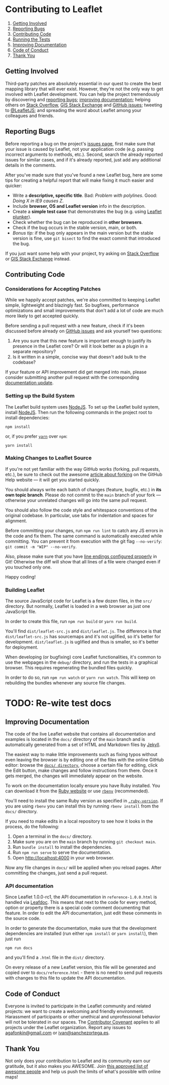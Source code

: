 Contributing to Leaflet
=======================

 1. [Getting Involved](#getting-involved)
 2. [Reporting Bugs](#reporting-bugs)
 3. [Contributing Code](#contributing-code)
 4. [Running the Tests](#running-the-tests)
 6. [Improving Documentation](#improving-documentation)
 7. [Code of Conduct](#code-of-conduct)
 8. [Thank You](#thank-you)

## Getting Involved

Third-party patches are absolutely essential in our quest to create the best mapping library that will ever exist.
However, they're not the only way to get involved with Leaflet development.
You can help the project tremendously by discovering and [reporting bugs](#reporting-bugs);
[improving documentation](#improving-documentation);
helping others on [Stack Overflow](https://stackoverflow.com/questions/tagged/leaflet),
[GIS Stack Exchange](https://gis.stackexchange.com/questions/tagged/leaflet)
and [GitHub issues](https://github.com/Leaflet/Leaflet/issues);
tweeting to [@LeafletJS](http://twitter.com/LeafletJS);
and spreading the word about Leaflet among your colleagues and friends.

## Reporting Bugs

Before reporting a bug on the project's [issues page](https://github.com/Leaflet/Leaflet/issues),
first make sure that your issue is caused by Leaflet, not your application code
(e.g. passing incorrect arguments to methods, etc.).
Second, search the already reported issues for similar cases,
and if it's already reported, just add any additional details in the comments.

After you've made sure that you've found a new Leaflet bug,
here are some tips for creating a helpful report that will make fixing it much easier and quicker:

 * Write a **descriptive, specific title**. Bad: *Problem with polylines*. Good: *Doing X in IE9 causes Z*.
 * Include **browser, OS and Leaflet version** info in the description.
 * Create a **simple test case** that demonstrates the bug (e.g. using [Leaflet plunker](http://leafletjs.com/edit.html)).
 * Check whether the bug can be reproduced in **other browsers**.
 * Check if the bug occurs in the stable version, main, or both.
 * *Bonus tip:* if the bug only appears in the main version but the stable version is fine,
   use `git bisect` to find the exact commit that introduced the bug.

If you just want some help with your project,
try asking on [Stack Overflow](https://stackoverflow.com/questions/tagged/leaflet)
or [GIS Stack Exchange](https://gis.stackexchange.com/questions/tagged/leaflet) instead.

## Contributing Code

### Considerations for Accepting Patches

While we happily accept patches, we're also committed to keeping Leaflet simple, lightweight and blazingly fast.
So bugfixes, performance optimizations and small improvements that don't add a lot of code
are much more likely to get accepted quickly.

Before sending a pull request with a new feature, check if it's been discussed before already
on [GitHub issues](https://github.com/Leaflet/Leaflet/issues)
and ask yourself two questions:

 1. Are you sure that this new feature is important enough to justify its presence in the Leaflet core?
    Or will it look better as a plugin in a separate repository?
 2. Is it written in a simple, concise way that doesn't add bulk to the codebase?

If your feature or API improvement did get merged into main,
please consider submitting another pull request with the corresponding [documentation update](#improving-documentation).

### Setting up the Build System

The Leaflet build system uses [NodeJS](http://nodejs.org/).
To set up the Leaflet build system, install [NodeJS](https://nodejs.org/).
Then run the following commands in the project root to install dependencies:

```
npm install
```
or, if you prefer [`yarn`](https://yarnpkg.com/) over `npm`:
```
yarn install
```

### Making Changes to Leaflet Source

If you're not yet familiar with the way GitHub works (forking, pull requests, etc.),
be sure to check out the awesome [article about forking](https://help.github.com/articles/fork-a-repo)
on the GitHub Help website &mdash; it will get you started quickly.

You should always write each batch of changes (feature, bugfix, etc.) in **its own topic branch**.
Please do not commit to the `main` branch of your fork — otherwise your unrelated changes will go into the same pull request.

You should also follow the code style and whitespace conventions of the original codebase.
In particular, use tabs for indentation and spaces for alignment.

Before committing your changes, run `npm run lint` to catch any JS errors in the code and fix them. 
The same command is automatically executed while committing. 
You can prevent it from execution with the git flag `--no-verify`: `git commit -m "WIP" --no-verify`.  

Also, please make sure that you have [line endings configured properly](https://help.github.com/articles/dealing-with-line-endings) in Git! Otherwise the diff will show that all lines of a file were changed even if you touched only one.

Happy coding!

### Building Leaflet

The source JavaScript code for Leaflet is a few dozen files, in the `src/` directory.
But normally, Leaflet is loaded in a web browser as just one JavaScript file.

In order to create this file, run `npm run build` or `yarn run build`.

You'll find `dist/leaflet-src.js` and `dist/leaflet.js`. The difference is that
`dist/leaflet-src.js` has sourcemaps and it's not uglified, so it's better for
development. `dist/leaflet.js` is uglified and thus is smaller, so it's better
for deployment.

When developing (or bugfixing) core Leaflet functionalities, it's common to use
the webpages in the `debug/` directory, and run the tests
in a graphical browser. This requires regenerating the bundled files quickly.

In order to do so, run `npm run watch` or `yarn run watch`. This will keep
on rebuilding the bundles whenever any source file changes.

# TODO: Re-wite test docs

## Improving Documentation

The code of the live Leaflet website that contains all documentation and examples is located in the `docs/` directory of the `main` branch
and is automatically generated from a set of HTML and Markdown files by [Jekyll](http://jekyllrb.com/).

The easiest way to make little improvements such as fixing typos without even leaving the browser
is by editing one of the files with the online GitHub editor:
browse the [`docs/ directory`](https://github.com/Leaflet/Leaflet/tree/main/docs),
choose a certain file for editing, click the Edit button, make changes and follow instructions from there.
Once it gets merged, the changes will immediately appear on the website.

To work on the documentation locally ensure you have Ruby installed. You can download it from the [Ruby website](https://www.ruby-lang.org/en/downloads/) or use [`rbenv`](https://github.com/rbenv/rbenv) (recommended).

You'll need to install the same Ruby version as specified in [`.ruby-version`](./docs/.ruby-version). If you are using `rbenv` you can install this by running `rbenv install` from the `docs/` directory.

If you need to make edits in a local repository to see how it looks in the process, do the following:

1. Open a terminal in the `docs/` directory.
2. Make sure you are on the `main` branch by running `git checkout main`.
3. Run `bundle install` to install the dependencies.
4. Run `npm run serve` to serve the documentation.
5. Open [http://localhost:4000](http://localhost:4000) in your web browser.

Now any file changes in `docs/` will be applied when you reload pages.
After committing the changes, just send a pull request.

### API documentation

Since Leaflet 1.0.0-rc1, the API documentation in `reference-1.0.0.html` is handled
via [Leafdoc](https://github.com/Leaflet/Leafdoc). This means that next to the
code for every method, option or property there is a special code comment documenting
that feature. In order to edit the API documentation, just edit these comments in the
source code.

In order to generate the documentation, make sure that the development dependencies
are installed (run either `npm install` or `yarn install`), then just run

```
npm run docs
```

and you'll find a `.html` file in the `dist/` directory.

On every release of a new Leaflet version, this file will be generated and copied
over to `docs/reference.html` - there is no need to send pull requests with changes to this file to update the API documentation.

## Code of Conduct

Everyone is invited to participate in the Leaflet community and related projects:
we want to create a welcoming and friendly environment.
Harassment of participants or other unethical and unprofessional behavior will not be tolerated in our spaces.
The [Contributor Covenant](CODE_OF_CONDUCT.md)
applies to all projects under the Leaflet organization.
Report any issues to agafonkin@gmail.com or ivan@sanchezortega.es.

## Thank You

Not only does your contribution to Leaflet and its community earn our gratitude, but it also makes you AWESOME.
Join [this approved list of awesome people](https://github.com/Leaflet/Leaflet/graphs/contributors)
and help us push the limits of what's possible with online maps!
